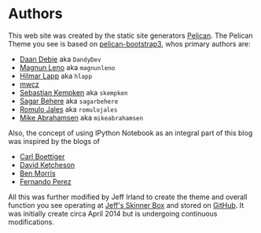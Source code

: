 # Authors
This web site was created by the static site generators [Pelican][03].
The Pelican Theme you see is based on [pelican-bootstrap3][01],
whos primary authors are:

- [Daan Debie](https://github.com/DandyDev) aka `DandyDev`
- [Magnun Leno](https://github.com/magnunleno) aka `magnunleno`
- [Hilmar Lapp](https://github.com/hlapp) aka `hlapp`
- [mwcz](https://github.com/mwcz)
- [Sebastian Kempken](https://github.com/skempken) aka `skempken`
- [Sagar Behere](https://github.com/sagarbehere) aka `sagarbehere`
- [Romulo Jales](https://github.com/romulojales) aka `romulojales`
- [Mike Abrahamsen](https://github.com/mikeabrahamsen) aka `mikeabrahamsen`

Also, the concept of using IPython Notebook as an integral part of this blog 
was inspired by the blogs of

- [Carl Boettiger](http://carlboettiger.info/2012/09/28/Welcome-to-my-lab-notebook.html)
- [David Ketcheson](http://www.davidketcheson.info/2012/10/11/blogging_ipython_notebooks_with_jekyll.html)
- [Ben Morris](http://www.bendmorris.com/2013/05/blogging-with-ipython-distances-in.html)
- [Fernando Perez](http://blog.fperez.org/2012/09/blogging-with-ipython-notebook.html)

All this was further modified by Jeff Irland to create the theme and overall
function you see operating at [Jeff's Skinner Box][02] and stored on [GitHub][04].
It was initially create circa April 2014 but is undergoing continuous modifications.



[01]:https://github.com/getpelican/pelican-themes/tree/master/pelican-bootstrap3
[02]:http://jeffskinnerbox.me/
[03]:http://docs.getpelican.com/en/3.3.0/
[04]:https://github.com/jeffskinnerbox/jeffskinnerbox.github.io/tree/source

